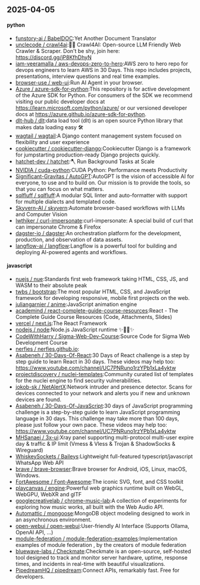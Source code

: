 ## 2025-04-05

#### python
* [funstory-ai / BabelDOC](https://github.com/funstory-ai/BabelDOC):Yet Another Document Translator
* [unclecode / crawl4ai](https://github.com/unclecode/crawl4ai):🚀🤖 Crawl4AI: Open-source LLM Friendly Web Crawler & Scraper. Don't be shy, join here: https://discord.gg/jP8KfhDhyN
* [iam-veeramalla / aws-devops-zero-to-hero](https://github.com/iam-veeramalla/aws-devops-zero-to-hero):AWS zero to hero repo for devops engineers to learn AWS in 30 Days. This repo includes projects, presentations, interview questions and real time examples.
* [browser-use / web-ui](https://github.com/browser-use/web-ui):Run AI Agent in your browser.
* [Azure / azure-sdk-for-python](https://github.com/Azure/azure-sdk-for-python):This repository is for active development of the Azure SDK for Python. For consumers of the SDK we recommend visiting our public developer docs at https://learn.microsoft.com/python/azure/ or our versioned developer docs at https://azure.github.io/azure-sdk-for-python.
* [dlt-hub / dlt](https://github.com/dlt-hub/dlt):data load tool (dlt) is an open source Python library that makes data loading easy 🛠️
* [wagtail / wagtail](https://github.com/wagtail/wagtail):A Django content management system focused on flexibility and user experience
* [cookiecutter / cookiecutter-django](https://github.com/cookiecutter/cookiecutter-django):Cookiecutter Django is a framework for jumpstarting production-ready Django projects quickly.
* [hatchet-dev / hatchet](https://github.com/hatchet-dev/hatchet):🪓 Run Background Tasks at Scale
* [NVIDIA / cuda-python](https://github.com/NVIDIA/cuda-python):CUDA Python: Performance meets Productivity
* [Significant-Gravitas / AutoGPT](https://github.com/Significant-Gravitas/AutoGPT):AutoGPT is the vision of accessible AI for everyone, to use and to build on. Our mission is to provide the tools, so that you can focus on what matters.
* [sqlfluff / sqlfluff](https://github.com/sqlfluff/sqlfluff):A modular SQL linter and auto-formatter with support for multiple dialects and templated code.
* [Skyvern-AI / skyvern](https://github.com/Skyvern-AI/skyvern):Automate browser-based workflows with LLMs and Computer Vision
* [lwthiker / curl-impersonate](https://github.com/lwthiker/curl-impersonate):curl-impersonate: A special build of curl that can impersonate Chrome & Firefox
* [dagster-io / dagster](https://github.com/dagster-io/dagster):An orchestration platform for the development, production, and observation of data assets.
* [langflow-ai / langflow](https://github.com/langflow-ai/langflow):Langflow is a powerful tool for building and deploying AI-powered agents and workflows.

#### javascript
* [nuejs / nue](https://github.com/nuejs/nue):Standards first web framework taking HTML, CSS, JS, and WASM to their absolute peak
* [twbs / bootstrap](https://github.com/twbs/bootstrap):The most popular HTML, CSS, and JavaScript framework for developing responsive, mobile first projects on the web.
* [juliangarnier / anime](https://github.com/juliangarnier/anime):JavaScript animation engine
* [academind / react-complete-guide-course-resources](https://github.com/academind/react-complete-guide-course-resources):React - The Complete Guide Course Resources (Code, Attachments, Slides)
* [vercel / next.js](https://github.com/vercel/next.js):The React Framework
* [nodejs / node](https://github.com/nodejs/node):Node.js JavaScript runtime ✨🐢🚀✨
* [CodeWithHarry / Sigma-Web-Dev-Course](https://github.com/CodeWithHarry/Sigma-Web-Dev-Course):Source Code for Sigma Web Development Course
* [nerfies / nerfies.github.io](https://github.com/nerfies/nerfies.github.io):
* [Asabeneh / 30-Days-Of-React](https://github.com/Asabeneh/30-Days-Of-React):30 Days of React challenge is a step by step guide to learn React in 30 days. These videos may help too: https://www.youtube.com/channel/UC7PNRuno1rzYPb1xLa4yktw
* [projectdiscovery / nuclei-templates](https://github.com/projectdiscovery/nuclei-templates):Community curated list of templates for the nuclei engine to find security vulnerabilities.
* [jokob-sk / NetAlertX](https://github.com/jokob-sk/NetAlertX):Network intruder and presence detector. Scans for devices connected to your network and alerts you if new and unknown devices are found.
* [Asabeneh / 30-Days-Of-JavaScript](https://github.com/Asabeneh/30-Days-Of-JavaScript):30 days of JavaScript programming challenge is a step-by-step guide to learn JavaScript programming language in 30 days. This challenge may take more than 100 days, please just follow your own pace. These videos may help too: https://www.youtube.com/channel/UC7PNRuno1rzYPb1xLa4yktw
* [MHSanaei / 3x-ui](https://github.com/MHSanaei/3x-ui):Xray panel supporting multi-protocol multi-user expire day & traffic & IP limit (Vmess & Vless & Trojan & ShadowSocks & Wireguard)
* [WhiskeySockets / Baileys](https://github.com/WhiskeySockets/Baileys):Lightweight full-featured typescript/javascript WhatsApp Web API
* [brave / brave-browser](https://github.com/brave/brave-browser):Brave browser for Android, iOS, Linux, macOS, Windows.
* [FortAwesome / Font-Awesome](https://github.com/FortAwesome/Font-Awesome):The iconic SVG, font, and CSS toolkit
* [playcanvas / engine](https://github.com/playcanvas/engine):Powerful web graphics runtime built on WebGL, WebGPU, WebXR and glTF
* [googlecreativelab / chrome-music-lab](https://github.com/googlecreativelab/chrome-music-lab):A collection of experiments for exploring how music works, all built with the Web Audio API.
* [Automattic / mongoose](https://github.com/Automattic/mongoose):MongoDB object modeling designed to work in an asynchronous environment.
* [open-webui / open-webui](https://github.com/open-webui/open-webui):User-friendly AI Interface (Supports Ollama, OpenAI API, ...)
* [module-federation / module-federation-examples](https://github.com/module-federation/module-federation-examples):Implementation examples of module federation , by the creators of module federation
* [bluewave-labs / Checkmate](https://github.com/bluewave-labs/Checkmate):Checkmate is an open-source, self-hosted tool designed to track and monitor server hardware, uptime, response times, and incidents in real-time with beautiful visualizations.
* [PipedreamHQ / pipedream](https://github.com/PipedreamHQ/pipedream):Connect APIs, remarkably fast. Free for developers.

